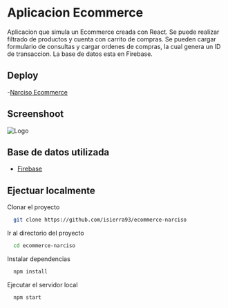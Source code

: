 # Aplicacion Ecommerce

Aplicacion que simula un Ecommerce creada con React. Se puede realizar filtrado de productos y cuenta con carrito de compras.
Se pueden cargar formulario de consultas y cargar ordenes de compras, la cual genera un ID de transaccion.
La base de datos esta en Firebase.

## Deploy
-[Narciso Ecommerce](https://ecommerce-narciso.vercel.app/)

## Screenshoot
![Logo](https://i.postimg.cc/L8NnjBNG/narciso2-min.png)


## Base de datos utilizada

- [Firebase](https://firebase.google.com/)


## Ejectuar localmente

Clonar el proyecto

```bash
  git clone https://github.com/isierra93/ecommerce-narciso
```

Ir al directorio del proyecto

```bash
  cd ecommerce-narciso
```

Instalar dependencias

```bash
  npm install
```

Ejecutar el servidor local

```bash
  npm start
```

